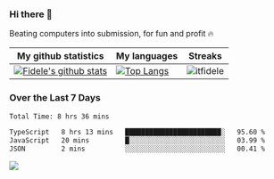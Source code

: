 ### Hi there 👋
<p>Beating computers into submission, for fun and profit 🔥</p>

|My github statistics|My languages|Streaks|
|-|-|-|
|[![Fidele's github stats](https://github-readme-stats.vercel.app/api?username=itfidele&count_private=true&show_icons=true&theme=dark&hide_title=true)](https://github.com/itfidele)|[![Top Langs](https://github-readme-stats.vercel.app/api/top-langs/?username=itfidele&show_icons=true&langs_count=8&theme=dark&layout=compact&hide_title=true)](https://github.com/itfidele)|![itfidele](https://github-readme-streak-stats.herokuapp.com/?user=itfidele&theme=dark)

### Over the Last 7 Days
<!--START_SECTION:waka-->

```txt
Total Time: 8 hrs 36 mins

TypeScript   8 hrs 13 mins   ████████████████████████░   95.60 %
JavaScript   20 mins         █░░░░░░░░░░░░░░░░░░░░░░░░   03.99 %
JSON         2 mins          ░░░░░░░░░░░░░░░░░░░░░░░░░   00.41 %
```

<!--END_SECTION:waka-->



![](https://komarev.com/ghpvc/?username=itfidele)
